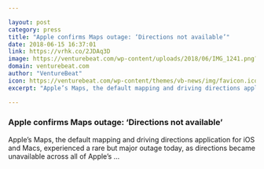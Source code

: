 ```yaml
---

layout: post
category: press
title: "Apple confirms Maps outage: ‘Directions not available’"
date: 2018-06-15 16:37:01
link: https://vrhk.co/2JDAq3D
image: https://venturebeat.com/wp-content/uploads/2018/06/IMG_1241.png?fit=2224%2C1668&strip=all
domain: venturebeat.com
author: "VentureBeat"
icon: https://venturebeat.com/wp-content/themes/vb-news/img/favicon.ico
excerpt: "Apple’s Maps, the default mapping and driving directions application for iOS and Macs, experienced a rare but major outage today, as directions became unavailable across all of Apple’s …"

---
```


### Apple confirms Maps outage: ‘Directions not available’

Apple’s Maps, the default mapping and driving directions application for iOS and Macs, experienced a rare but major outage today, as directions became unavailable across all of Apple’s …